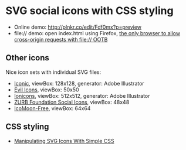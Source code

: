 # SVG social icons with CSS styling

- Online demo: http://plnkr.co/edit/Fdf0mx?p=preview
- file:// demo: open index.html using Firefox, [the only browser to allow cross-origin requests with file:// OOTB](http://stackoverflow.com/a/20578692/990356)

## Other icons

Nice icon sets with individual SVG files:
- [Iconic](https://useiconic.com/), viewBox: 128x128, generator: Adobe Illustrator
- [Evil Icons](https://github.com/outpunk/evil-icons), viewBox: 50x50
- [Ionicons](https://github.com/driftyco/ionicons), viewBox: 512x512, generator: Adobe Illustrator
- [ZURB Foundation Social Icons](https://github.com/adamfairhead/webicons), viewBox: 48x48
- [IcoMoon-Free](https://github.com/Keyamoon/IcoMoon-Free), viewBox: 64x64

## CSS styling

- [Manipulating SVG Icons With Simple CSS](http://webdesign.tutsplus.com/articles/manipulating-svg-icons-with-simple-css--webdesign-15694)
